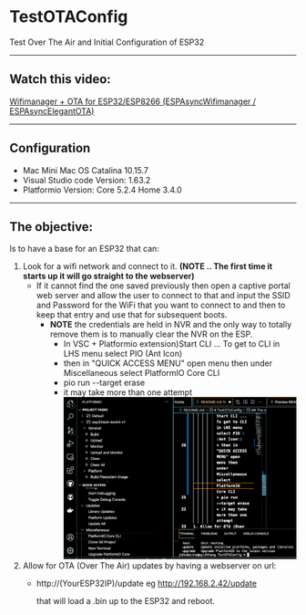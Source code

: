 # TestOTAConfig
 Test Over The Air and Initial Configuration of ESP32
___
 ## Watch this video:
 [Wifimanager + OTA for ESP32/ESP8266 \(ESPAsyncWifimanager \/ ESPAsyncElegantOTA\)](
 https://www.youtube.com/watch?v=UlRLTvl4DRc "A great site too")
___
## Configuration
* Mac Mini Mac OS Catalina 10.15.7 
* Visual Studio code Version: 1.63.2
* Platformio Version: Core 5.2.4  Home 3.4.0
___
## The objective:
 Is to have a base for an ESP32 that can:
1. Look for a wifi network and connect to it. 
__\(NOTE .. The first time   it starts up it will go straight to the webserver\)__
    * If it cannot find the one saved previously then open a captive portal web server and allow the user to connect to that and input the SSID and Password for the WiFi that you want to connect to and then to keep that entry and use that for subsequent boots.
        * __NOTE__ the credentials are held in NVR and the only way to totally remove them is to manually clear the NVR on the ESP.
          * In VSC + Platformio extension\)Start CLI ... To get to CLI in LHS menu select PIO \(Ant Icon\)
          * then in "QUICK ACCESS MENU" open menu then under Miscellaneous select PlatformIO Core CLI
          * pio run --target erase
          * it may take more than one attempt
![See Here](images/img01.png)
1. Allow for OTA (Over The Air) updates by having a webserver on url:
   * http:\/\/(YourESP32IP)\/update 
     eg 
     http://192.168.2.42/update
     
     that will load a .bin up to the ESP32 and reboot.
